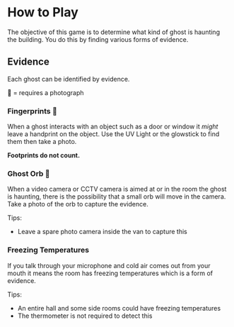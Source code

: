 # How to Play

The objective of this game is to determine what kind of ghost is haunting the building. You do this by finding various forms of evidence.

## Evidence

Each ghost can be identified by evidence.

📸 = requires a photograph

### Fingerprints 📸

When a ghost interacts with an object such as a door or window it _might_ leave a handprint on the object. Use the UV Light or the glowstick to find them then take a photo.

**Footprints do not count.**

### Ghost Orb 📸

When a video camera or CCTV camera is aimed at or in the room the ghost is haunting, there is the possibility that a small orb will move in the camera. Take a photo of the orb to capture the evidence.

Tips:

- Leave a spare photo camera inside the van to capture this

### Freezing Temperatures

If you talk through your microphone and cold air comes out from your mouth it means the room has freezing temperatures which is a form of evidence.

Tips:

- An entire hall and some side rooms could have freezing temperatures
- The thermometer is not required to detect this
